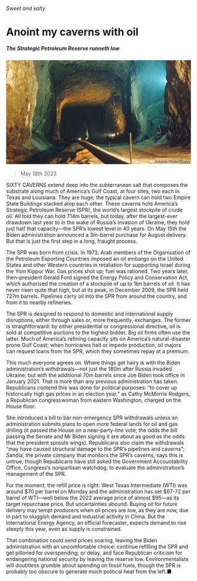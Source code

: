 ###### Sweet and salty

# Anoint my caverns with oil 

##### The Strategic Petroleum Reserve runneth low 

![image](images/20230520_USP003.jpg) 

> May 18th 2023 

SIXTY CAVERNS extend deep into the subterranean salt that composes the substrate along much of America’s Gulf Coast, at four sites, two each in Texas and Louisiana. They are huge; the typical cavern can hold two Empire State Buildings stacked atop each other. These caverns hold America’s Strategic Petroleum Reserve (SPR), the world’s largest stockpile of crude oil. All told they can hold 714m barrels, but today, after the largest-ever drawdown last year to  in the wake of Russia’s invasion of Ukraine, they hold just half that capacity—the SPR’s lowest level in 40 years. On May 15th the Biden administration announced a 3m-barrel purchase for August delivery. But that is just the first step in a long, fraught process.

The SPR was born from crisis. In 1973, Arab members of the Organisation of the Petroleum Exporting Countries imposed an oil embargo on the United States and other Western countries in retaliation for supporting Israel during the Yom Kippur War. Gas prices shot up; fuel was rationed. Two years later, then-president Gerald Ford signed the Energy Policy and Conservation Act, which authorised the creation of a stockpile of up to 1bn barrels of oil. It has never risen quite that high, but at its peak, in December 2009, the SPR held 727m barrels. Pipelines carry oil into the SPR from around the country, and from it to nearby refineries.

The SPR is designed to respond to domestic and international supply disruptions, either through sales or, more frequently, exchanges. The former is straightforward: by either presidential or congressional directive, oil is sold at competitive auctions to the highest bidder. Big oil firms often use the latter. Much of America’s refining capacity sits on America’s natural-disaster prone Gulf Coast; when hurricanes halt or impede production, oil majors can request loans from the SPR, which they sometimes repay at a premium. 

This much everyone agrees on. Where things get hairy is with the Biden administration’s withdrawals—not just the 180m after Russia invaded Ukraine, but with the additional 70m barrels since Joe Biden took office in January 2021. That is more than any previous administration has taken. Republicans contend this was done for political purposes: “to cover up historically high gas prices in an election year,” as Cathy McMorris Rodgers, a Republican congresswoman from eastern Washington, charged on the House floor.

She introduced a bill to bar non-emergency SPR withdrawals unless an administration submits plans to open more federal lands for oil and gas drilling (it passed the House on a near-party-line vote; the odds the bill passing the Senate and Mr Biden signing it are about as good as the odds that the president sprouts wings). Republicans also claim the withdrawals “may have caused structural damage to the SPR’s pipelines and caverns”; Sandia, the private company that monitors the SPR’s caverns, says this is untrue, though Republicans have still asked the Government Accountability Office, Congress’s nonpartisan watchdog, to evaluate the administration’s management of the SPR.

For the moment, the refill price is right: West Texas Intermediate (WTI) was around $70 per barrel on Monday and the administration has set $67-72 per barrel of WTI—well below the 2022 average price of almost $95—as its target repurchase price. But uncertainties abound. Buying oil for future delivery may tempt producers when oil prices are low, as they are now, due in part to sluggish demand and industrial activity in China. But the International Energy Agency, an official forecaster, expects demand to rise steeply this year, even as supply is constrained.

That combination could send prices soaring, leaving the Biden administration with an uncomfortable choice: continue refilling the SPR and get pilloried for overspending; or delay, and face Republican criticism for endangering national security by leaving the reserve low. Environmentalists will doubtless grumble about spending on fossil fuels, though the SPR is probably too obscure to generate much political heat from the left.■


